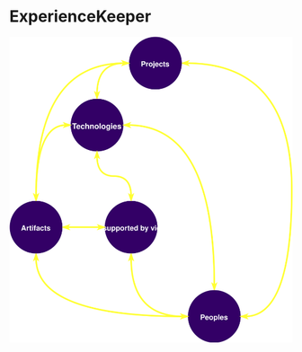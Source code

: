 # ExperienceKeeper

![alt text](https://github.com/Easy-Group/ExperienceKeeper/blob/master/scheme_1.svg)
